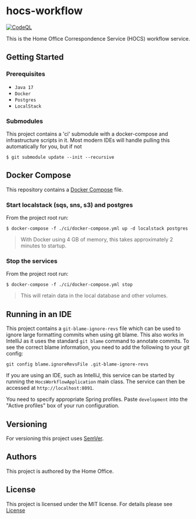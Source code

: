 # hocs-workflow

[![CodeQL](https://github.com/UKHomeOffice/hocs-workflow/actions/workflows/codeql-analysis.yml/badge.svg)](https://github.com/UKHomeOffice/hocs-workflow/actions/workflows/codeql-analysis.yml)

This is the Home Office Correspondence Service (HOCS) workflow service.

## Getting Started

### Prerequisites

* ```Java 17```
* ```Docker```
* ```Postgres```
* ```LocalStack```

### Submodules

This project contains a 'ci' submodule with a docker-compose and infrastructure scripts in it.
Most modern IDEs will handle pulling this automatically for you, but if not

```console
$ git submodule update --init --recursive
```

## Docker Compose

This repository contains a [Docker Compose](https://docs.docker.com/compose/)
file.

### Start localstack (sqs, sns, s3) and postgres

From the project root run:

```console
$ docker-compose -f ./ci/docker-compose.yml up -d localstack postgres
```

> With Docker using 4 GB of memory, this takes approximately 2 minutes to startup.

### Stop the services

From the project root run:

```console
$ docker-compose -f ./ci/docker-compose.yml stop
```

> This will retain data in the local database and other volumes.

## Running in an IDE

This project contains a `git-blame-ignore-revs` file which can be used to ignore large formatting commits when using git blame. This also works in IntelliJ as it uses the standard `git blame` command to annotate commits.
To see the correct blame information, you need to add the following to your git config:

``` console
git config blame.ignoreRevsFile .git-blame-ignore-revs
```

If you are using an IDE, such as IntelliJ, this service can be started by running the ```HocsWorkflowApplication``` main
class.
The service can then be accessed at ```http://localhost:8091```.

You need to specify appropriate Spring profiles.
Paste `development` into the "Active profiles" box of your run configuration.

## Versioning

For versioning this project uses [SemVer](https://semver.org/).

## Authors

This project is authored by the Home Office.

## License

This project is licensed under the MIT license. For details please see [License](LICENSE)
